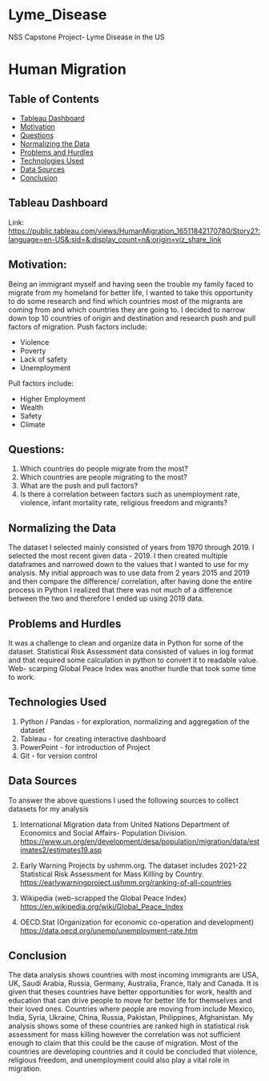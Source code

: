 # Lyme_Disease
NSS Capstone Project- Lyme Disease in the US




# Human Migration




## Table of Contents
* [Tableau Dashboard](#Tableau-dashboard)
* [Motivation](#motivation)
* [Questions](#questions)
* [Normalizing the Data](#normaling-the-data)
* [Problems and Hurdles](#problems-and-hurdles)
* [Technologies Used](#technologies-used)
* [Data Sources](#sources)
* [Conclusion](#conclusion)

## Tableau Dashboard
Link: https://public.tableau.com/views/HumanMigration_16511842170780/Story2?:language=en-US&:sid=&:display_count=n&:origin=viz_share_link

## Motivation:
Being an immigrant myself and having seen the trouble my family faced to migrate from my homeland for better life, I wanted to take this opportunity to do some research and find which countries most of the migrants are coming from and which countries they are going to. I decided to narrow down top 10 countries of origin and destination and research push and pull factors of migration.
Push factors include:
- Violence
- Poverty
- Lack of safety
- Unemployment

Pull factors include:
- Higher Employment
- Wealth
- Safety
- Climate

## Questions:
1) Which countries do people migrate from the most?
2) Which countries are people migrating to the most?
3) What are the push and pull factors?
4) Is there a correlation between factors such as unemployment rate, violence, infant mortality rate, religious freedom and migrants?

## Normalizing the Data
The dataset I selected mainly consisted of years from 1970 through 2019. I selected the most recent given data - 2019. I then created multiple dataframes and narrowed down to the values that I wanted to use for my analysis. My initial approach was to use data from 2 years 2015 and 2019 and then compare the difference/ correlation, after having done the entire process in Python I realized that there was not much of a difference between the two and therefore I ended up using 2019 data.

## Problems and Hurdles
It was a challenge to clean and organize data in Python for some of the dataset. Statistical Risk Assessment data consisted of values in log format and that required some calculation in python to convert it to readable value. Web- scarping Global Peace Index was another hurdle that took some time to work.

## Technologies Used
1) Python / Pandas - for exploration, normalizing and aggregation of the dataset
2) Tableau - for creating interactive dashboard
3) PowerPoint - for introduction of Project
4) Git - for version control

## Data Sources
To answer the above questions I used the following sources to collect datasets for my analysis

1) International Migration data from United Nations Department of Economics and Social Affairs- Population Division.
https://www.un.org/en/development/desa/population/migration/data/estimates2/estimates19.asp

2) Early Warning Projects by ushmm.org. The dataset includes 2021-22 Statistical Risk Assessment for Mass Killing by Country.
https://earlywarningproject.ushmm.org/ranking-of-all-countries

3) Wikipedia (web-scrapped the Global Peace Index)
https://en.wikipedia.org/wiki/Global_Peace_Index

4) OECD.Stat (Organization for economic co-operation and development)
https://data.oecd.org/unemp/unemployment-rate.htm

## Conclusion
The data analysis shows countries with most incoming immigrants are USA, UK, Saudi Arabia, Russia, Germany, Australia, France, Italy and Canada. It is given that theses countries have better opportunities for work, health and education that can drive people to move for better life for themselves and their loved ones. Countries where people are moving from include Mexico, India, Syria, Ukraine, China, Russia, Pakistan, Philippines, Afghanistan. My analysis shows some of these countries are ranked high in statistical risk assessment for mass killing however the correlation was not sufficient enough to claim that this could be the cause of migration. Most of the countries are developing countries and it could be concluded that violence, religious freedom, and unemployment could also play a vital role in migration.